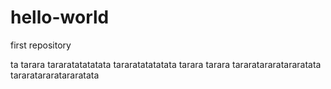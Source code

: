 # hello-world
first repository

ta tarara tararatatatatata tararatatatatata tarara tarara tararatararatararatata tararatararatararatata
